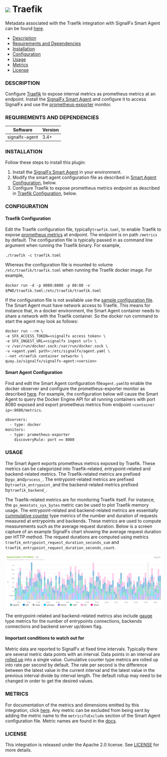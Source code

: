 # ![](https://github.com/signalfx/integrations/blob/master/signal-agent-traefik/img/integration_traefik.png) Traefik

Metadata associated with the Traefik integration with SignalFx Smart Agent can be found [here](https://github.com/signalfx/integrations/tree/release/signalfx-agent-traefik).

- [Description](#description)
- [Requirements and Dependencies](#requirements-and-dependencies)
- [Installation](#installation)
- [Configuration](#configuration)
- [Usage](#usage)
- [Metrics](#metrics)
- [License](#license)

### DESCRIPTION

Configure <a target="_blank" href="https://docs.traefik.io/configuration/metrics">Traefik</a> to expose internal metrics as prometheus metrics at an endpoint. Install the <a target="_blank" href="https://github.com/signalfx/signalfx-agent">SignalFx Smart Agent</a> and configure it to access SignalFx and use the <a target="_blank" href="https://github.com/signalfx/signalfx-agent/blob/9feb3f77fdf6de46dc476f62568ad4f9b725660c/docs/monitors/prometheus-exporter.md">prometheus-exporter</a> monitor.

### REQUIREMENTS AND DEPENDENCIES

| Software          | Version        |
|-------------------|----------------|
| signalfx-agent    |     3.4+       |

### INSTALLATION

Follow these steps to install this plugin:

1. Install the <a target="_blank" href="https://github.com/signalfx/signalfx-agent">SignalFx Smart Agent</a> in your environment.
2. Modify the smart agent configuration file as described in [Smart Agent Configuration](#smart-agent-configuration), below.
3. Configure Traefik to expose prometheus metrics endpoint as described in [Traefik Configuration](#traefik-configuration), below.  

### CONFIGURATION
#### Traefik Configuration
Edit the Traefik configuration file, typically`traefik.toml`, to enable Traefik to expose <a target="_blank" href="https://docs.traefik.io/configuration/metrics/">prometheus metrics</a> at endpoint. The endpoint is on path `/metrics` by default. The configuration file is typically passed in as command line argument when running the Traefik binary. For example,

`./traefik -c traefik.toml`

Whereas the configuration file is mounted to volume `/etc/traefik/traefik.toml` when running the Traefik docker image. For example,

`docker run -d -p 8080:8080 -p 80:80 -v $PWD/traefik.toml:/etc/traefik/traefik.toml`

If the configuration file is not available use the <a target="_blank" href="https://raw.githubusercontent.com/containous/traefik/master/traefik.sample.toml">sample configuration file</a>. The Smart Agent must have network access to Traefik. This means for instance that, in a docker environment, the Smart Agent container needs to share a network with the Traefik container. So the docker run command to start the agent may look as follows:
```
docker run --rm \
-e SFX_ACCESS_TOKEN=<signalfx access token> \
-e SFX_INGEST_URL=<signalfx ingest url> \
-v /var/run/docker.sock:/var/run/docker.sock \
-v <agent.yaml path>:/etc/signalfx/agent.yaml \
--net <traefik container network> \
quay.io/signalfx/signalfx-agent:<version>
```
#### Smart Agent Configuration
Find and edit the Smart Agent configuration file`agent.yaml`to enable the docker observer and configure the prometheus-exporter monitor as described <a target="_blank" href="https://github.com/signalfx/signalfx-agent/blob/9feb3f77fdf6de46dc476f62568ad4f9b725660c/docs/monitors/prometheus-exporter.md">here</a>. For example, the configuration below will cause the Smart Agent to query the Docker Engine API for all running containers with port 8080 exposed and export prometheus metrics from endpoint `<container ip>:8080/metrics`.
```
observers:
  - type: docker
monitors:
  - type: prometheus-exporter
    discoveryRule: port == 8080
```

### USAGE

The Smart Agent exports prometheus metrics exposed by Traefik. These metrics can be categorized into Traefik-related, entrypoint-related and backend-related metrics. The Traefik-related metrics are prefixed by`go_`and`process_`. The entrypoint-related metrics are prefixed by`traefik_entrypoint_`and the backend-related metrics prefixed by`traefik_backend_`.

The Traefik-related metrics are for monitoring Traefik itself. For instance, the `go_memstats_sys_bytes` metric can be used to plot Traefik memory usage. The entrypoint-related and backend-related metrics are essentially <a target="_blank" href="https://docs.signalfx.com/en/latest/concepts/metric-types.html">cummulative counter</a> type metrics of the number and duration of requests measured at entrypoints and backends. These metrics are used to compute measurements such as the average request duration. Below is a screen capture of an example SignalFx chart showing the average request duration per HTTP method. The request durations are computed using metrics `traefik_entrypoint_request_duration_seconds_sum` and `traefik_entrypoint_request_duration_seconds_count`.

![Request Duration / HTTP Method](./img/request_duration_HTTP_method_chart.png)

The entrypoint-related and backend-related metrics also include <a target="_blank" href="https://docs.signalfx.com/en/latest/concepts/metric-types.html">gauge</a> type metrics for the number of entrypoints connections, backends connections and backend server up/down flag.

#### Important conditions to watch out for

Metric data are reported to SignalFx at fixed time intervals. Typically there are several metric data points with an interval. Data points in an interval are <a target="_blank" href="https://docs.signalfx.com/en/latest/concepts/rollups.html#rollups">rolled up</a> into a single value. Cumulative counter type metrics are rolled up into rate per second by default. The rate per second is the difference between the latest value in the current interval and the latest value in the previous interval divide by interval length. The default rollup may need to be changed in order to get the desired values.

### METRICS

For documentation of the metrics and dimensions emitted by this integration, click [here](./docs). Any metric can be excluded from being sent by adding the metric name to the `metricsToExclude` section of the Smart Agent configuration file. Metric names are found in the [docs](./docs).

### LICENSE

This integration is released under the Apache 2.0 license. See [LICENSE](https://github.com/signalfx/signalfx-agent-traefik/blob/master/LICENSE) for more details.
